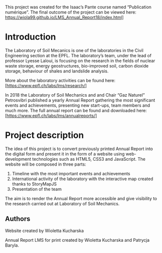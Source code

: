 
This project was created for the Isaac’s Pante course named “Publication numérique”. 
The final outcome of the project can be viewed here: https://wiola99.github.io/LMS_Annual_Report18/index.html]

# Introduction

The Laboratory of Soil Mecanics is one of the laboratories in the Civil Engineering section at the EPFL. The laboratory’s team, under the lead of professor Lyesse Laloui, is focusing on the research in the fields of nuclear waste storage, energy geostructures, bio-improved soil, carbon dioxide storage, behaviour of shales and landslide analysis. 

More about the laboratory activities can be found here: [https://www.epfl.ch/labs/lms/research/]

In 2018 the Laboratory of Soil Mechanics and and Chair “Gaz Naturel” Petrosvibri published a yearly Annual Report gathering the most significant events and achievements, presenting new start-ups, team members and much more. 
The full annual report can be found and downloaded here: [https://www.epfl.ch/labs/lms/annualreports/]

# Project description

The idea of this project is to convert previously printed Annual Report into the digital form and present it in the form of a website using web-development technologies such as HTML5, CSS3 and JavaScript. The website will be composed in three parts: 
1.	Timeline with the most important events and achievements
2.	International activity of the laboratory with the interactive map created thanks to StoryMapJS
3.	Presentation of the team 

The aim is to render the Annual Report more accessible and give visibility to the research carried out at Laboratory of Soil Mechanics. 





## Authors

Website created by Wioletta Kucharska

Annual Report LMS for print created by Wioletta Kucharska and Patrycja Baryla. 
